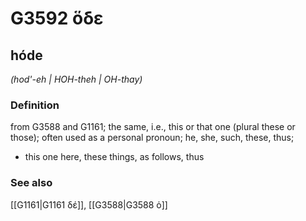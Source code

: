 # G3592 ὅδε

## hóde

_(hod'-eh | HOH-theh | OH-thay)_

### Definition

from G3588 and G1161; the same, i.e., this or that one (plural these or those); often used as a personal pronoun; he, she, such, these, thus; 

- this one here, these things, as follows, thus

### See also

[[G1161|G1161 δέ]], [[G3588|G3588 ὁ]]
